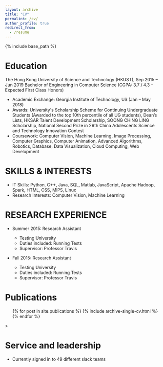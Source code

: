 ```yaml
---
layout: archive
title: "CV"
permalink: /cv/
author_profile: true
redirect_from:
  - /resume
---
```


{% include base_path %}

Education
======
The Hong Kong University of Science and Technology (HKUST), Sep 2015 – Jun 2019
Bachelor of Engineering in Computer Science (CGPA: 3.7 / 4.3 – Expected First Class Honors)
* Academic Exchange: Georgia Institute of Technology, US (Jan – May 2018)
* Awards: University's Scholarship Scheme for Continuing Undergraduate Students (Awarded to the top 10th percentile of all UG students), Dean’s Lists, HKSAR Talent Development Scholarship, SOONG CHING LING Scholarship, National Second Prize in 29th China Adolescents Science and Technology Innovation Contest
* Coursework: Computer Vision, Machine Learning, Image Processing, Computer Graphics, Computer Animation, Advanced Algorithms, Robotics, Database, Data Visualization, Cloud Computing, Web Development
  
SKILLS & INTERESTS
======
* IT Skills: Python, C++, Java, SQL, Matlab, JavaScript, Apache Hadoop, Spark, HTML, CSS, MIPS, Linux
* Research Interests: Computer Vision, Machine Learning

RESEARCH EXPERIENCE
======
* Summer 2015: Research Assistant
  * Testing University
  * Duties included: Running Tests
  * Supervisor: Professor Travis

* Fall 2015: Research Assistant
  * Testing University
  * Duties included: Running Tests
  * Supervisor: Professor Travis

Publications
======
  <ul>{% for post in site.publications %}
    {% include archive-single-cv.html %}
  {% endfor %}</ul>
  
<!-- Talks
======
  <ul>{% for post in site.talks %}
    {% include archive-single-talk-cv.html %}
  {% endfor %}</ul>
  
Teaching
======
  <ul>{% for post in site.teaching %}
    {% include archive-single-cv.html %}
  {% endfor %}</ul -->>
  
Service and leadership
======
* Currently signed in to 49 different slack teams
